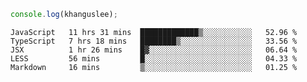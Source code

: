 ```js
console.log(khanguslee);
```

<!--START_SECTION:waka-->
```text
JavaScript   11 hrs 31 mins  █████████████▒░░░░░░░░░░░   52.96 % 
TypeScript   7 hrs 18 mins   ████████▒░░░░░░░░░░░░░░░░   33.56 % 
JSX          1 hr 26 mins    █▓░░░░░░░░░░░░░░░░░░░░░░░   06.64 % 
LESS         56 mins         █░░░░░░░░░░░░░░░░░░░░░░░░   04.33 % 
Markdown     16 mins         ▒░░░░░░░░░░░░░░░░░░░░░░░░   01.25 % 
```
<!--END_SECTION:waka-->

<!--
**khanguslee/khanguslee** is a ✨ _special_ ✨ repository because its `README.md` (this file) appears on your GitHub profile.

Here are some ideas to get you started:

- 🔭 I’m currently working on ...
- 🌱 I’m currently learning ...
- 👯 I’m looking to collaborate on ...
- 🤔 I’m looking for help with ...
- 💬 Ask me about ...
- 📫 How to reach me: ...
- 😄 Pronouns: ...
- ⚡ Fun fact: ...
-->
